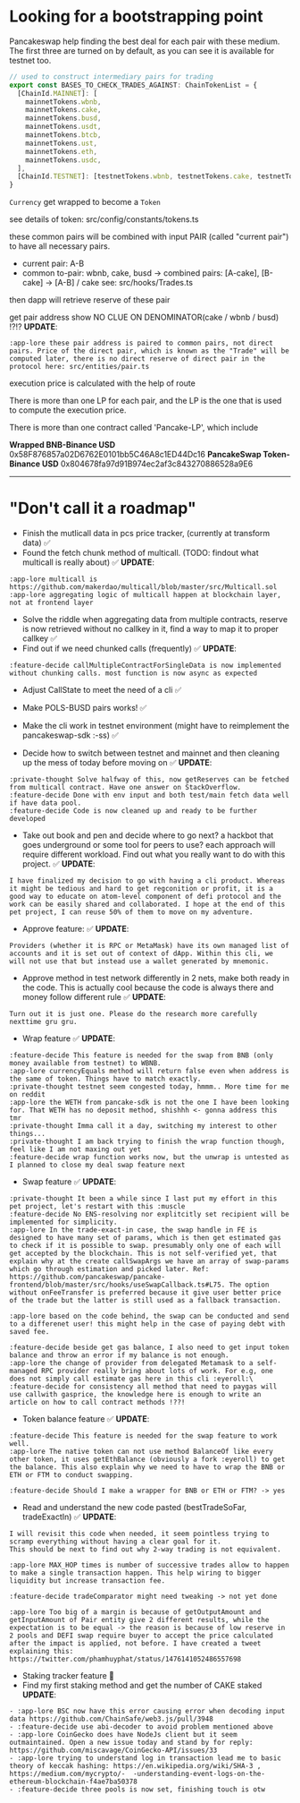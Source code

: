 # Looking for a bootstrapping point

Pancakeswap help finding the best deal for each pair with these medium. The first three are turned on by default, as you can see it is available for testnet too.

```javascript
// used to construct intermediary pairs for trading
export const BASES_TO_CHECK_TRADES_AGAINST: ChainTokenList = {
  [ChainId.MAINNET]: [
    mainnetTokens.wbnb,
    mainnetTokens.cake,
    mainnetTokens.busd,
    mainnetTokens.usdt,
    mainnetTokens.btcb,
    mainnetTokens.ust,
    mainnetTokens.eth,
    mainnetTokens.usdc,
  ],
  [ChainId.TESTNET]: [testnetTokens.wbnb, testnetTokens.cake, testnetTokens.busd],
}
```

`Currency` get wrapped to become a `Token`

see details of token: src/config/constants/tokens.ts


these common pairs will be combined with input PAIR (called "current pair") to have all necessary pairs.

- current pair: A-B
- common to-pair: wbnb, cake, busd
-> combined pairs: [A-cake], [B-cake] -> [A-B] / cake
see: src/hooks/Trades.ts

then dapp will retrieve reserve of these pair

get pair address show NO CLUE ON DENOMINATOR(cake / wbnb / busd) !?!?
__UPDATE__:
```
:app-lore these pair address is paired to common pairs, not direct pairs. Price of the direct pair, which is known as the "Trade" will be computed later, there is no direct reserve of direct pair in the protocol here: src/entities/pair.ts
```

execution price is calculated with the help of route

There is more than one LP for each pair, and the LP is the one that is used to compute the execution price.

There is more than one contract called 'Pancake-LP', which include

**Wrapped BNB-Binance USD**
0x58F876857a02D6762E0101bb5C46A8c1ED44Dc16
**PancakeSwap Token-Binance USD**
0x804678fa97d91B974ec2af3c843270886528a9E6

---

# "Don't call it a roadmap"
- Finish the mutlicall data in pcs price tracker, (currently at transform data) ✅
- Found the fetch chunk method of multicall. (TODO: findout what multicall is really about) ✅
__UPDATE__: 
```
:app-lore multicall is https://github.com/makerdao/multicall/blob/master/src/Multicall.sol
:app-lore aggregating logic of multicall happen at blockchain layer, not at frontend layer
```

- Solve the riddle when aggregating data from multiple contracts, reserve is now retrieved without no callkey in it, find a way to map it to proper callkey ✅
- Find out if we need chunked calls (frequently) ✅
__UPDATE__:
```
:feature-decide callMultipleContractForSingleData is now implemented without chunking calls. most function is now async as expected
```

- Adjust CallState to meet the need of a cli ✅

- Make POLS-BUSD pairs works! ✅
- Make the cli work in testnet environment (might have to reimplement the pancakeswap-sdk :-ss) ✅
- Decide how to switch between testnet and mainnet and then cleaning up the mess of today before moving on ✅
__UPDATE__:
```
:private-thought Solve halfway of this, now getReserves can be fetched from multicall contract. Have one answer on StackOverflow.
:feature-decide Done with env input and both test/main fetch data well if have data pool.
:feature-decide Code is now cleaned up and ready to be further developed
```
- Take out book and pen and decide where to go next? a hackbot that goes underground or some tool for peers to use? each approach will require different workload. Find out what you really want to do with this project. ✅
__UPDATE__:
```
I have finalized my decision to go with having a cli product. Whereas it might be tedious and hard to get regconition or profit, it is a good way to educate on atom-level component of defi protocol and the work can be easily shared and collaborated. I hope at the end of this pet project, I can reuse 50% of them to move on my adventure.
```

- Approve feature: ✅
__UPDATE__:
```
Providers (whether it is RPC or MetaMask) have its own managed list of accounts and it is set out of context of dApp. Within this cli, we will not use that but instead use a wallet generated by mnemonic.
```

- Approve method in test network differently in 2 nets, make both ready in the code. This is actually cool because the code is always there and money follow different rule ✅
__UPDATE__:
```
Turn out it is just one. Please do the research more carefully nexttime gru gru.
```

- Wrap feature ✅
__UPDATE__:
```
:feature-decide This feature is needed for the swap from BNB (only money available from testnet) to WBNB.
:app-lore currencyEquals method will return false even when address is the same of token. Things have to match exactly.
:private-thought testnet seem congested today, hmmm.. More time for me on reddit
:app-lore the WETH from pancake-sdk is not the one I have been looking for. That WETH has no deposit method, shishhh <- gonna address this tmr
:private-thought Imma call it a day, switching my interest to other things...
:private-thought I am back trying to finish the wrap function though, feel like I am not maxing out yet
:feature-decide wrap function works now, but the unwrap is untested as I planned to close my deal swap feature next

```


- Swap feature ✅
__UPDATE__:
```
:private-thought It been a while since I last put my effort in this pet project, let's restart with this :muscle
:feature-decide No ENS-resolving nor explitcitly set recipient will be implemented for simplicity.
:app-lore In the trade-exact-in case, the swap handle in FE is designed to have many set of params, which is then get estimated gas to check if it is possible to swap. presumably only one of each will get accepted by the blockchain. This is not self-verified yet, that explain why at the create callSwapArgs we have an array of swap-params which go through estimation and picked later. Ref: https://github.com/pancakeswap/pancake-frontend/blob/master/src/hooks/useSwapCallback.ts#L75. The option without onFeeTransfer is preferred because it give user better price of the trade but the latter is still used as a fallback transaction.

:app-lore based on the code behind, the swap can be conducted and send to a differenet user! this might help in the case of paying debt with saved fee.

:feature-decide beside get gas balance, I also need to get input token balance and throw an error if my balance is not enough.
:app-lore the change of provider from delegated Metamask to a self-managed RPC provider really bring about lots of work. For e.g, one does not simply call estimate gas here in this cli :eyeroll:\
:feature-decide for consistency all method that need to paygas will use callwith gasprice, the knowledge here is enough to write an article on how to call contract methods !??!
```

- Token balance feature ✅
__UPDATE__:
```
:feature-decide This feature is needed for the swap feature to work well.
:app-lore The native token can not use method BalanceOf like every other token, it uses getEthBalance (obviously a fork :eyeroll) to get the balance. This also explain why we need to have to wrap the BNB or ETH or FTM to conduct swapping.

:feature-decide Should I make a wrapper for BNB or ETH or FTM? -> yes

```


- Read and understand the new code pasted (bestTradeSoFar, tradeExactIn) ✅
__UPDATE__:
```
I will revisit this code when needed, it seem pointless trying to scramp everything without having a clear goal for it.
This should be next to find out why 2-way trading is not equivalent.

:app-lore MAX_HOP times is number of successive trades allow to happen to make a single transaction happen. This help wiring to bigger liquidity but increase transaction fee.

:feature-decide tradeComparator might need tweaking -> not yet done

:app-lore Too big of a margin is because of getOutputAmount and getInputAmount of Pair entity give 2 different results, while the expectation is to be equal -> the reason is because of low reserve in 2 pools and DEFI swap require buyer to accept the price calculated after the impact is applied, not before. I have created a tweet explaining this: https://twitter.com/phamhuyphat/status/1476141052486557698

```

- Staking tracker feature 🚧
- Find my first staking method and get the number of CAKE staked
__UPDATE__:
```
- :app-lore BSC now have this error causing error when decoding input data https://github.com/ChainSafe/web3.js/pull/3948
- :feature-decide use abi-decoder to avoid problem mentioned above
- :app-lore CoinGecko does have NodeJs client but it seem outmaintained. Open a new issue today and stand by for reply: https://github.com/miscavage/CoinGecko-API/issues/33
- :app-lore trying to understand log in transaction lead me to basic theory of keccak hashing: https://en.wikipedia.org/wiki/SHA-3 , https://medium.com/mycrypto/-  -understanding-event-logs-on-the-ethereum-blockchain-f4ae7ba50378
- :feature-decide three pools is now set, finishing touch is otw

```

